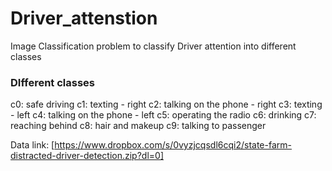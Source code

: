 # Driver_attenstion
Image Classification problem to classify Driver attention into different classes


### DIfferent classes
c0: safe driving
c1: texting - right
c2: talking on the phone - right
c3: texting - left
c4: talking on the phone - left
c5: operating the radio
c6: drinking
c7: reaching behind
c8: hair and makeup
c9: talking to passenger

Data link: [https://www.dropbox.com/s/0vyzjcqsdl6cqi2/state-farm-distracted-driver-detection.zip?dl=0]
